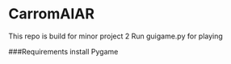 # CarromAIAR
This repo is build for minor project 2 
Run guigame.py for playing 

###Requirements 
install Pygame 
